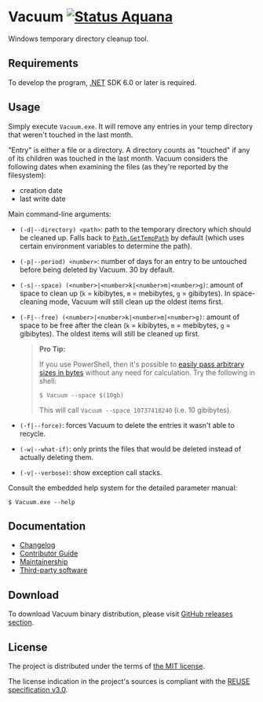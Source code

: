 <!--
SPDX-FileCopyrightText: 2024 Vacuum contributors <https://github.com/ForNeVeR/Vacuum>

SPDX-License-Identifier: MIT
-->

Vacuum [![Status Aquana][status-aquana]][andivionian-status-classifier]
======

Windows temporary directory cleanup tool.

Requirements
------------

To develop the program, [.NET][dotnet] SDK 6.0 or later is required.

Usage
-----

Simply execute `Vacuum.exe`. It will remove any entries in your temp directory
that weren't touched in the last month.

"Entry" is either a file or a directory. A directory counts as "touched" if any of
its children was touched in the last month. Vacuum considers the following
dates when examining the files (as they're reported by the filesystem):

- creation date
- last write date

Main command-line arguments:

- `(-d|--directory) <path>`: path to the temporary directory which should be
  cleaned up. Falls back to [`Path.GetTempPath`][path.get-temp-path] by default
  (which uses certain environment variables to determine the path).
- `(-p|--period) <number>`: number of days for an entry to be untouched before
  being deleted by Vacuum. 30 by default.
- `(-s|--space) (<number>|<number>k|<number>m|<number>g)`: amount of space to clean up (`k`
  = kibibytes, `m` = mebibytes, `g` = gibibytes). In space-cleaning mode, Vacuum will still clean
  up the oldest items first.
- `(-F|--free) (<number>|<number>k|<number>m|<number>g)`: amount of space to be free after the
  clean (`k` = kibibytes, `m` = mebibytes, `g` = gibibytes). The oldest items will still be cleaned up first.

  > **Pro Tip:**
  >
  > If you use PowerShell, then it's possible to [easily pass arbitrary sizes in bytes][docs.pwsh-numeric-literals] without any need for calculation. Try the following in shell:
  >
  > ```console
  > $ Vacuum --space $(10gb)
  > ```
  >
  > This will call `Vacuum --space 10737418240` (i.e. 10 gibibytes).

- `(-f|--force)`: forces Vacuum to delete the entries it wasn't able to recycle.
- `(-w|--what-if)`: only prints the files that would be deleted instead of actually deleting them.
- `(-v|--verbose)`: show exception call stacks.

Consult the embedded help system for the detailed parameter manual:

```console
$ Vacuum.exe --help
```

Documentation
-------------

- [Changelog][changelog]
- [Contributor Guide][docs.contributing]
- [Maintainership][maintainership]
- [Third-party software][third-party]

Download
--------
To download Vacuum binary distribution, please visit [GitHub releases
section][releases].

License
-------
The project is distributed under the terms of [the MIT license][docs.license].

The license indication in the project's sources is compliant with the [REUSE specification v3.0][reuse.spec].

[andivionian-status-classifier]: https://github.com/ForNeVeR/andivionian-status-classifier
[changelog]: ./CHANGELOG.md
[docs.contributing]: CONTRIBUTING.md
[docs.license]: ./LICENSE.md
[docs.pwsh-numeric-literals]: https://learn.microsoft.com/en-us/powershell/module/microsoft.powershell.core/about/about_numeric_literals
[dotnet]: https://dot.net/
[maintainership]: ./MAINTAINERSHIP.md
[path.get-temp-path]: https://docs.microsoft.com/en-us/dotnet/api/system.io.path.gettemppath?view=net-5.0&tabs=windows
[releases]: https://github.com/ForNeVeR/Vacuum/releases
[reuse.spec]: https://reuse.software/spec/
[status-aquana]: https://img.shields.io/badge/status-aquana-yellowgreen.svg
[third-party]: THIRD-PARTY-NOTICES.md
